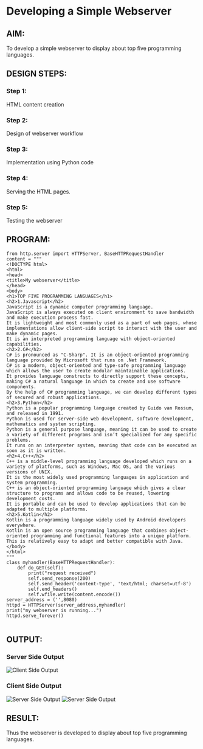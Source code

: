 # Developing a Simple Webserver
## AIM:

To develop a simple webserver to display about top five programming languages.

## DESIGN STEPS:
### Step 1: 

HTML content creation
### Step 2:

Design of webserver workflow
### Step 3:

Implementation using Python code
### Step 4:

Serving the HTML pages.
### Step 5:

Testing the webserver

## PROGRAM:
```
from http.server import HTTPServer, BaseHTTPRequestHandler
content = """
<!DOCTYPE html>
<html>
<head>
<title>My webserver</title>
</head>
<body>
<h1>TOP FIVE PROGRAMMING LANGUAGES</h1>
<h2>1.Javascript</h2>
JavaScript is a dynamic computer programming language.
JavaScript is always executed on client environment to save bandwidth and make execution process fast.
It is lightweight and most commonly used as a part of web pages, whose implementations allow client-side script to interact with the user and make dynamic pages.
It is an interpreted programming language with object-oriented capabilities.
<h2>2.C#</h2>
C# is pronounced as "C-Sharp". It is an object-oriented programming language provided by Microsoft that runs on .Net Framework.
C# is a modern, object-oriented and type-safe programming language which allows the user to create modular maintainable applications.
It provides language constructs to directly support these concepts, making C# a natural language in which to create and use software components.
By the help of C# programming language, we can develop different types of secured and robust applications.
<h2>3.Python</h2>
Python is a popular programming language created by Guido van Rossum, and released in 1991.
Python is used for server-side web development, software development, mathematics and system scripting.
Python is a general purpose language, meaning it can be used to create a variety of different programs and isn’t specialized for any specific problems.
It runs on an interpreter system, meaning that code can be executed as soon as it is written.
<h2>4.C++</h2>
C++ is a middle-level programming language developed which runs on a variety of platforms, such as Windows, Mac OS, and the various versions of UNIX.
It is the most widely used programming languages in application and system programming.
C++ is an object-oriented programming language which gives a clear structure to programs and allows code to be reused, lowering development costs.
It is portable and can be used to develop applications that can be adapted to multiple platforms.
<h2>5.Kotlin</h2>
Kotlin is a programming language widely used by Android developers everywhere.
Kotlin is an open source programming language that combines object-oriented programming and functional features into a unique platform.
This is relatively easy to adapt and better compatible with Java.
</body>
</html>
"""
class myhandler(BaseHTTPRequestHandler):
    def do_GET(self):
        print("request received")
        self.send_response(200)
        self.send_header('content-type', 'text/html; charset=utf-8')
        self.end_headers()
        self.wfile.write(content.encode())
server_address = ('',8080)
httpd = HTTPServer(server_address,myhandler)
print("my webserver is running...")
httpd.serve_forever()


```
## OUTPUT:
### Server Side Output
![Client Side Output](WEBSERVER.PNG)
### Client Side Output
![Server Side Output](C1.png)
![Server Side Output](c2.png)

## RESULT:
Thus the webserver is developed to display about top five programming languages.
